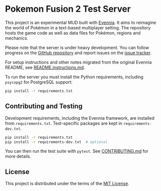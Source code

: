 # Pokemon Fusion 2 Test Server

This project is an experimental MUD built with [Evennia](https://www.evennia.com/). It aims to reimagine the world of Pokémon in a text-based multiplayer setting. The repository hosts the game code as well as data files for Pokémon, regions and mechanics.

Please note that the server is under heavy development. You can follow progress on the [GitHub repository](https://github.com/PokemonFusion/Fusion2) and report issues on the [issue tracker](https://github.com/PokemonFusion/Fusion2/issues).

For setup instructions and other notes migrated from the original Evennia README, see [README.instructions.md](README.instructions.md).

To run the server you must install the Python requirements, including `psycopg2` for PostgreSQL support:

```bash
pip install -r requirements.txt
```

## Contributing and Testing

Development requirements, including the Evennia framework, are installed from `requirements.txt`.  Test-specific packages are kept in `requirements-dev.txt`.

```bash
pip install -r requirements.txt
pip install -r requirements-dev.txt  # optional
```

You can then run the test suite with `pytest`.  See [CONTRIBUTING.md](CONTRIBUTING.md) for more details.

## License

This project is distributed under the terms of the [MIT License](LICENSE).

